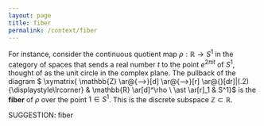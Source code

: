 ```yaml
---
layout: page
title: fiber
permalink: /context/fiber
---
```

 For instance, consider the continuous quotient map $\rho : \mathbb{R} \to S^1$ in the category of spaces that sends a real number $t$ to the point $e^{2 \pi i t}$ of $S^1$, thought of as the unit circle in the complex plane. The pullback of the diagram
$ \xymatrix{ \mathbb{Z} \ar@{-->}[d] \ar@{-->}[r] \ar@{}[dr]|(.2){\displaystyle\lrcorner}  & \mathbb{R} \ar[d]^\rho \\ \ast \ar[r]_1 & S^1}$ is the **fiber** of $\rho$ over the point $1 \in S^1$. This is the discrete subspace $\mathbb{Z} \subset \mathbb{R}$.


SUGGESTION: fiber